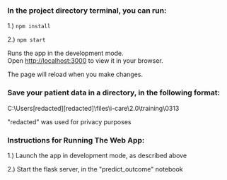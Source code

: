 
### In the project directory terminal, you can run:

1.) `npm install`

2.) `npm start`

Runs the app in the development mode.\
Open [http://localhost:3000](http://localhost:3000) to view it in your browser.

The page will reload when you make changes.

### Save your patient data in a directory, in the following format:
C:\Users\[redacted]\[redacted]\files\i-care\2.0\training\0313

"redacted" was used for privacy purposes

### Instructions for Running The Web App:
1.) Launch the app in development mode, as described above

2.) Start the flask server, in the "predict_outcome" notebook
